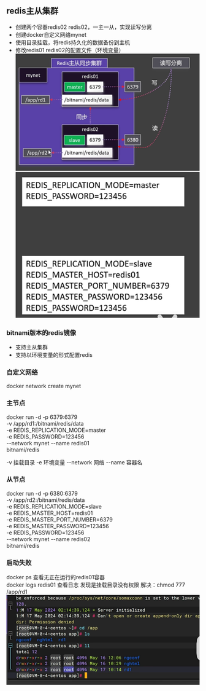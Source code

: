## redis主从集群
- 创建两个容器redis02 redis02，一主一从，实现读写分离
- 创建docker自定义网络mynet
- 使用目录挂载，将redis持久化的数据备份到主机
- 修改redis01 redis02的配置文件（环境变量）
![](./images/docker-16-01.png)
![](./images/docker-16-02.png)

### bitnami版本的redis镜像
- 支持主从集群
- 支持以环境变量的形式配置redis 
### 自定义网络
docker network create mynet 
### 主节点
docker run -d -p 6379:6379 \
-v /app/rd1:/bitnami/redis/data \
-e REDIS_REPLICATION_MODE=master \
-e REDIS_PASSWORD=123456 \
--network mynet --name redis01 \
bitnami/redis

-v 挂载目录
-e 环境变量
--network 网络
--name 容器名

### 从节点
docker run -d -p 6380:6379 \
-v /app/rd2:/bitnami/redis/data \
-e REDIS_REPLICATION_MODE=slave \
-e REDIS_MASTER_HOST=redis01 \
-e REDIS_MASTER_PORT_NUMBER=6379 \
-e REDIS_MASTER_PASSWORD=123456 \
-e REDIS_PASSWORD=123456 \
--network mynet --name redis02 \
bitnami/redis

### 启动失败
docker ps 查看无正在运行的redis01容器  
docker logs redis01 查看日志
发现是挂载目录没有权限
解决：chmod 777 /app/rd1
![](./images/docker-16-03.png)